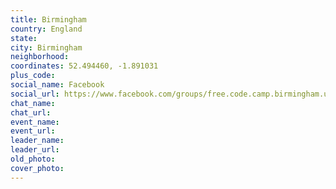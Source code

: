 ```yaml
---
title: Birmingham
country: England
state: 
city: Birmingham
neighborhood: 
coordinates: 52.494460, -1.891031
plus_code:
social_name: Facebook
social_url: https://www.facebook.com/groups/free.code.camp.birmingham.uk
chat_name:
chat_url:
event_name:
event_url:
leader_name:
leader_url:
old_photo: 
cover_photo:
---
```

